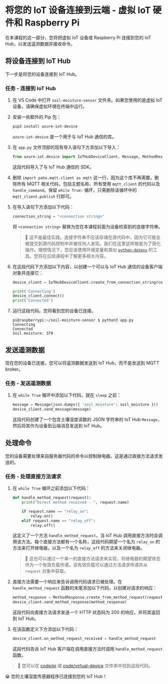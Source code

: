 <!--
CO_OP_TRANSLATOR_METADATA:
{
  "original_hash": "3ac42e284a7222c0e83d2d43231a364f",
  "translation_date": "2025-08-24T22:48:29+00:00",
  "source_file": "2-farm/lessons/4-migrate-your-plant-to-the-cloud/single-board-computer-connect-hub.md",
  "language_code": "zh"
}
-->
# 将您的 IoT 设备连接到云端 - 虚拟 IoT 硬件和 Raspberry Pi

在本课程的这一部分，您将把虚拟 IoT 设备或 Raspberry Pi 连接到您的 IoT Hub，以发送遥测数据并接收命令。

## 将设备连接到 IoT Hub

下一步是将您的设备连接到 IoT Hub。

### 任务 - 连接到 IoT Hub

1. 在 VS Code 中打开 `soil-moisture-sensor` 文件夹。如果您使用的是虚拟 IoT 设备，请确保虚拟环境在终端中运行。

1. 安装一些额外的 Pip 包：

    ```sh
    pip3 install azure-iot-device
    ```

    `azure-iot-device` 是一个用于与 IoT Hub 通信的库。

1. 在 `app.py` 文件顶部的现有导入语句下方添加以下导入：

    ```python
    from azure.iot.device import IoTHubDeviceClient, Message, MethodResponse
    ```

    这段代码导入了与 IoT Hub 通信的 SDK。

1. 删除 `import paho.mqtt.client as mqtt` 这一行，因为这个库不再需要。删除所有 MQTT 相关代码，包括主题名称、所有使用 `mqtt_client` 的代码以及 `handle_command`。保留 `while True:` 循环，只需删除该循环中的 `mqtt_client.publish` 行即可。

1. 在导入语句下方添加以下代码：

    ```python
    connection_string = "<connection string>"
    ```

    将 `<connection string>` 替换为您在本课程前面为设备检索到的连接字符串。

    > 💁 这不是最佳实践。连接字符串不应该存储在源代码中，因为它可能会被提交到源代码控制中并被任何人发现。我们在这里这样做是为了简化操作。理想情况下，您应该使用环境变量和类似 [`python-dotenv`](https://pypi.org/project/python-dotenv/) 的工具。您将在后续课程中了解更多相关内容。

1. 在这段代码下方添加以下内容，以创建一个可以与 IoT Hub 通信的设备客户端对象并连接它：

    ```python
    device_client = IoTHubDeviceClient.create_from_connection_string(connection_string)

    print('Connecting')
    device_client.connect()
    print('Connected')
    ```

1. 运行这段代码。您将看到您的设备已连接。

    ```text
    pi@raspberrypi:~/soil-moisture-sensor $ python3 app.py 
    Connecting
    Connected
    Soil moisture: 379
    ```

## 发送遥测数据

现在您的设备已连接，您可以将遥测数据发送到 IoT Hub，而不是发送到 MQTT broker。

### 任务 - 发送遥测数据

1. 在 `while True` 循环中添加以下代码，就在 `sleep` 之前：

    ```python
    message = Message(json.dumps({ 'soil_moisture': soil_moisture }))
    device_client.send_message(message)
    ```

    这段代码创建了一个包含土壤湿度读数的 JSON 字符串的 IoT Hub `Message`，然后将其作为设备到云端消息发送到 IoT Hub。

## 处理命令

您的设备需要处理来自服务器代码的命令以控制继电器。这是通过直接方法请求发送的。

### 任务 - 处理直接方法请求

1. 在 `while True` 循环之前添加以下代码：

    ```python
    def handle_method_request(request):
        print("Direct method received - ", request.name)
    
        if request.name == "relay_on":
            relay.on()
        elif request.name == "relay_off":
            relay.off()    
    ```

    这定义了一个方法 `handle_method_request`，当 IoT Hub 调用直接方法时会调用该方法。每个直接方法都有一个名称，这段代码期望一个名为 `relay_on` 的方法来打开继电器，以及一个名为 `relay_off` 的方法来关闭继电器。

    > 💁 这也可以通过一个单一的直接方法请求来实现，将继电器的期望状态作为一个有效负载传递，该有效负载可以通过方法请求传递并从 `request` 对象中获取。

1. 直接方法需要一个响应来告诉调用代码请求已被处理。在 `handle_method_request` 函数的末尾添加以下代码，以创建对请求的响应：

    ```python
    method_response = MethodResponse.create_from_method_request(request, 200)
    device_client.send_method_response(method_response)
    ```

    这段代码向直接方法请求发送一个 HTTP 状态码为 200 的响应，并将其返回到 IoT Hub。

1. 在该函数定义下方添加以下代码：

    ```python
    device_client.on_method_request_received = handle_method_request
    ```

    这段代码告诉 IoT Hub 客户端在调用直接方法时调用 `handle_method_request` 函数。

> 💁 您可以在 [code/pi](../../../../../2-farm/lessons/4-migrate-your-plant-to-the-cloud/code/pi) 或 [code/virtual-device](../../../../../2-farm/lessons/4-migrate-your-plant-to-the-cloud/code/virtual-device) 文件夹中找到这段代码。

😀 您的土壤湿度传感器程序已连接到您的 IoT Hub！
